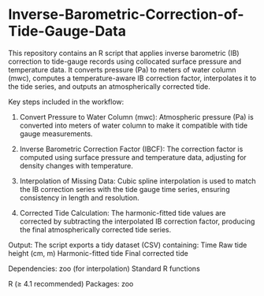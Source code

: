 # Inverse-Barometric-Correction-of-Tide-Gauge-Data
This repository contains an R script that applies inverse barometric (IB) correction to tide-gauge records using collocated surface pressure and temperature data. It converts pressure (Pa) to meters of water column (mwc), computes a temperature-aware IB correction factor, interpolates it to the tide series, and outputs an atmospherically corrected tide.

Key steps included in the workflow:

1. Convert Pressure to Water Column (mwc):
Atmospheric pressure (Pa) is converted into meters of water column to make it compatible with tide gauge measurements.

2. Inverse Barometric Correction Factor (IBCF):
The correction factor is computed using surface pressure and temperature data, adjusting for density changes with temperature.

3. Interpolation of Missing Data:
Cubic spline interpolation is used to match the IB correction series with the tide gauge time series, ensuring consistency in length and resolution.

4. Corrected Tide Calculation:
The harmonic-fitted tide values are corrected by subtracting the interpolated IB correction factor, producing the final atmospherically corrected tide series.

Output:
The script exports a tidy dataset (CSV) containing:
Time
Raw tide height (cm, m)
Harmonic-fitted tide
Final corrected tide

Dependencies:
zoo (for interpolation)
Standard R functions

R (≥ 4.1 recommended)
Packages: zoo
